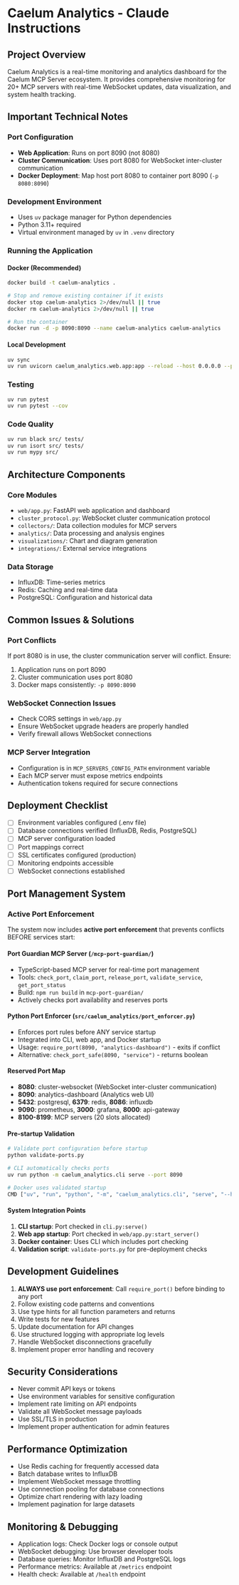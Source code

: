 # Caelum Analytics - Claude Instructions

## Project Overview
Caelum Analytics is a real-time monitoring and analytics dashboard for the Caelum MCP Server ecosystem. It provides comprehensive monitoring for 20+ MCP servers with real-time WebSocket updates, data visualization, and system health tracking.

## Important Technical Notes

### Port Configuration
- **Web Application**: Runs on port 8090 (not 8080)
- **Cluster Communication**: Uses port 8080 for WebSocket inter-cluster communication
- **Docker Deployment**: Map host port 8080 to container port 8090 (`-p 8080:8090`)

### Development Environment
- Uses `uv` package manager for Python dependencies
- Python 3.11+ required
- Virtual environment managed by `uv` in `.venv` directory

### Running the Application

#### Docker (Recommended)
```bash
docker build -t caelum-analytics .

# Stop and remove existing container if it exists
docker stop caelum-analytics 2>/dev/null || true
docker rm caelum-analytics 2>/dev/null || true

# Run the container
docker run -d -p 8090:8090 --name caelum-analytics caelum-analytics
```

#### Local Development
```bash
uv sync
uv run uvicorn caelum_analytics.web.app:app --reload --host 0.0.0.0 --port 8090
```

### Testing
```bash
uv run pytest
uv run pytest --cov
```

### Code Quality
```bash
uv run black src/ tests/
uv run isort src/ tests/
uv run mypy src/
```

## Architecture Components

### Core Modules
- `web/app.py`: FastAPI web application and dashboard
- `cluster_protocol.py`: WebSocket cluster communication protocol
- `collectors/`: Data collection modules for MCP servers
- `analytics/`: Data processing and analysis engines
- `visualizations/`: Chart and diagram generation
- `integrations/`: External service integrations

### Data Storage
- InfluxDB: Time-series metrics
- Redis: Caching and real-time data
- PostgreSQL: Configuration and historical data

## Common Issues & Solutions

### Port Conflicts
If port 8080 is in use, the cluster communication server will conflict. Ensure:
1. Application runs on port 8090
2. Cluster communication uses port 8080
3. Docker maps consistently: `-p 8090:8090`

### WebSocket Connection Issues
- Check CORS settings in `web/app.py`
- Ensure WebSocket upgrade headers are properly handled
- Verify firewall allows WebSocket connections

### MCP Server Integration
- Configuration is in `MCP_SERVERS_CONFIG_PATH` environment variable
- Each MCP server must expose metrics endpoints
- Authentication tokens required for secure connections

## Deployment Checklist
- [ ] Environment variables configured (.env file)
- [ ] Database connections verified (InfluxDB, Redis, PostgreSQL)
- [ ] MCP server configuration loaded
- [ ] Port mappings correct
- [ ] SSL certificates configured (production)
- [ ] Monitoring endpoints accessible
- [ ] WebSocket connections established

## Port Management System

### Active Port Enforcement
The system now includes **active port enforcement** that prevents conflicts BEFORE services start:

#### Port Guardian MCP Server (`/mcp-port-guardian/`)
- TypeScript-based MCP server for real-time port management
- Tools: `check_port`, `claim_port`, `release_port`, `validate_service`, `get_port_status`
- Build: `npm run build` in `mcp-port-guardian/`
- Actively checks port availability and reserves ports

#### Python Port Enforcer (`src/caelum_analytics/port_enforcer.py`)
- Enforces port rules before ANY service startup
- Integrated into CLI, web app, and Docker startup
- Usage: `require_port(8090, "analytics-dashboard")` - exits if conflict
- Alternative: `check_port_safe(8090, "service")` - returns boolean

#### Reserved Port Map
- **8080**: cluster-websocket (WebSocket inter-cluster communication)
- **8090**: analytics-dashboard (Analytics web UI)
- **5432**: postgresql, **6379**: redis, **8086**: influxdb
- **9090**: prometheus, **3000**: grafana, **8000**: api-gateway
- **8100-8199**: MCP servers (20 slots allocated)

#### Pre-startup Validation
```bash
# Validate port configuration before startup
python validate-ports.py

# CLI automatically checks ports
uv run python -m caelum_analytics.cli serve --port 8090

# Docker uses validated startup
CMD ["uv", "run", "python", "-m", "caelum_analytics.cli", "serve", "--host", "0.0.0.0", "--port", "8090"]
```

#### System Integration Points
1. **CLI startup**: Port checked in `cli.py:serve()` 
2. **Web app startup**: Port checked in `web/app.py:start_server()`
3. **Docker container**: Uses CLI which includes port checking
4. **Validation script**: `validate-ports.py` for pre-deployment checks

## Development Guidelines
1. **ALWAYS use port enforcement**: Call `require_port()` before binding to any port
2. Follow existing code patterns and conventions
3. Use type hints for all function parameters and returns
4. Write tests for new features
5. Update documentation for API changes
6. Use structured logging with appropriate log levels
7. Handle WebSocket disconnections gracefully
8. Implement proper error handling and recovery

## Security Considerations
- Never commit API keys or tokens
- Use environment variables for sensitive configuration
- Implement rate limiting on API endpoints
- Validate all WebSocket message payloads
- Use SSL/TLS in production
- Implement proper authentication for admin features

## Performance Optimization
- Use Redis caching for frequently accessed data
- Batch database writes to InfluxDB
- Implement WebSocket message throttling
- Use connection pooling for database connections
- Optimize chart rendering with lazy loading
- Implement pagination for large datasets

## Monitoring & Debugging
- Application logs: Check Docker logs or console output
- WebSocket debugging: Use browser developer tools
- Database queries: Monitor InfluxDB and PostgreSQL logs
- Performance metrics: Available at `/metrics` endpoint
- Health check: Available at `/health` endpoint